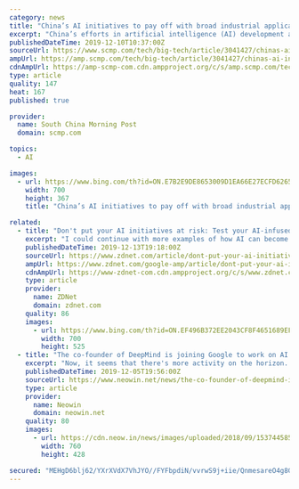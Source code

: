 ```yaml
---
category: news
title: "China’s AI initiatives to pay off with broad industrial applications, iFlytek founder says"
excerpt: "China’s efforts in artificial intelligence (AI) development are starting to pay off, with wider industrial applications set to be deployed, amid the protracted tech and trade war with the United States. Liu Qingfeng, the founder and chairman of iFlytek, highlighted that progress on Monday at a conference in Beijing, where he said AI advances ..."
publishedDateTime: 2019-12-10T10:37:00Z
sourceUrl: https://www.scmp.com/tech/big-tech/article/3041427/chinas-ai-initiatives-pay-broad-industrial-applications-iflytek
ampUrl: https://amp.scmp.com/tech/big-tech/article/3041427/chinas-ai-initiatives-pay-broad-industrial-applications-iflytek
cdnAmpUrl: https://amp-scmp-com.cdn.ampproject.org/c/s/amp.scmp.com/tech/big-tech/article/3041427/chinas-ai-initiatives-pay-broad-industrial-applications-iflytek
type: article
quality: 147
heat: 167
published: true

provider:
  name: South China Morning Post
  domain: scmp.com

topics:
  - AI

images:
  - url: https://www.bing.com/th?id=ON.E7B2E9DE8653009D1EA66E27ECFD6265
    width: 700
    height: 367
    title: "China’s AI initiatives to pay off with broad industrial applications, iFlytek founder says"

related:
  - title: "Don't put your AI initiatives at risk: Test your AI-infused applications!"
    excerpt: "I could continue with more examples of how AI can become harmful. Enterprises are infusing their enterprise applications with AI technology and building new AI-based digital experiences to transform business and accelerate their digital transformation programs. But there is a chance that all these positives about AI could end, especially if we ..."
    publishedDateTime: 2019-12-13T19:18:00Z
    sourceUrl: https://www.zdnet.com/article/dont-put-your-ai-initiatives-at-risk-test-your-ai-infused-applications/
    ampUrl: https://www.zdnet.com/google-amp/article/dont-put-your-ai-initiatives-at-risk-test-your-ai-infused-applications/
    cdnAmpUrl: https://www-zdnet-com.cdn.ampproject.org/c/s/www.zdnet.com/google-amp/article/dont-put-your-ai-initiatives-at-risk-test-your-ai-infused-applications/
    type: article
    provider:
      name: ZDNet
      domain: zdnet.com
    quality: 86
    images:
      - url: https://www.bing.com/th?id=ON.EF496B372EE2043CF8F4651689EF8A88
        width: 700
        height: 525
  - title: "The co-founder of DeepMind is joining Google to work on AI and its applications"
    excerpt: "Now, it seems that there's more activity on the horizon. The co-founder of DeepMind, Mustafa Suleyman, announced in a tweet today that he will be leaving DeepMind and moving to Google. While both companies, DeepMind and Google, are owned by Alphabet ..."
    publishedDateTime: 2019-12-05T19:56:00Z
    sourceUrl: https://www.neowin.net/news/the-co-founder-of-deepmind-is-joining-google-to-work-on-ai-and-its-applications
    type: article
    provider:
      name: Neowin
      domain: neowin.net
    quality: 80
    images:
      - url: https://cdn.neow.in/news/images/uploaded/2018/09/1537445850_google_story.jpg
        width: 760
        height: 428

secured: "MEHgD6blj62/YXrXVdX7VhJYO//FYFbpdiN/vvrwS9j+iie/QnmesareO4g8GUauHxxW9k924fueH4N6ciUuJtJHquOXvS/ysj8/hNuUsXYuvZqtOvTmUwulS7DnjnoEccEFgt45Suh0B/HoecmEG3DR1JCQIdiU2eiGkMYzpJzidyiNc45u2Mk5P9l33xtK65S4A3N7U0o7m4Cxb1k2NoMmiHDdYHh+D7radHxSjaUHclbD5bRIuLO7+lcOFe7/Nf1w8rntTUYMEC9VRt/qgg==;tMlEgINW2FkUaLqd69k9jg=="
---
```


